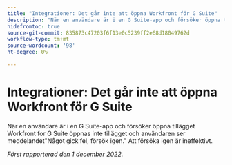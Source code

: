 ```yaml
---
title: "Integrationer: Det går inte att öppna Workfront för G Suite"
description: "När en användare är i en G Suite-app och försöker öppna tillägget Workfront for G Suite öppnas inte tillägget och användaren ser att något gick fel. Försök igen. Att försöka igen är ineffektivt. "
hidefromtoc: true
source-git-commit: 835873c47203f6f13e0c5239ff2e68d18049762d
workflow-type: tm+mt
source-wordcount: '98'
ht-degree: 0%

---
```



# Integrationer: Det går inte att öppna Workfront för G Suite

När en användare är i en G Suite-app och försöker öppna tillägget Workfront for G Suite öppnas inte tillägget och användaren ser meddelandet&quot;Något gick fel, försök igen.&quot; Att försöka igen är ineffektivt.

_Först rapporterad den 1 december 2022._

